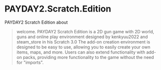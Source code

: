 # PAYDAY2.Scratch.Edition
PAYDAY2 Scratch Edition about

>welcome. PAYDAY2 Scratch Edition is a 2D gun game with 2D world, guns and online play environment designed by kenkyuu2022 and steam_store in his Scratch 3.0
>The add-on creation environment is designed to be easy to use, allowing you to easily create your own items, maps, and more. Users can also extend functionality
>with add-on packs, providing more functionality to the game without the need for "imports".
